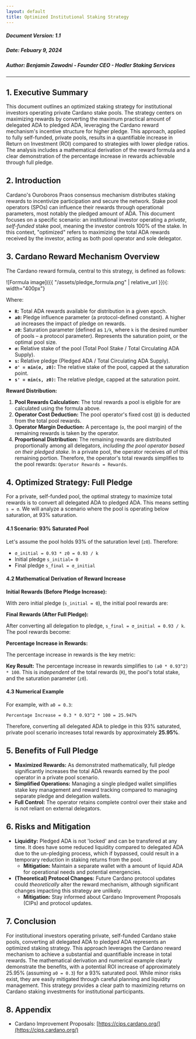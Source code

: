 ```yaml
---
layout: default
title: Optimized Institutional Staking Strategy
---
```


##### **Document Version:** 1.1
##### **Date:** Febuary 9, 2024
##### **Author:** Benjamin Zawodni - Founder CEO - Hodler Staking Services

---

## **1. Executive Summary**

This document outlines an optimized staking strategy for institutional investors operating private Cardano stake pools. The strategy centers on maximizing rewards by converting the maximum practical amount of delegated ADA to pledged ADA, leveraging the Cardano reward mechanism's incentive structure for higher pledge.  This approach, applied to fully self-funded, private pools, results in a quantifiable increase in Return on Investment (ROI) compared to strategies with lower pledge ratios.  The analysis includes a mathematical derivation of the reward formula and a clear demonstration of the percentage increase in rewards achievable through full pledge.

## **2. Introduction**

Cardano's Ouroboros Praos consensus mechanism distributes staking rewards to incentivize participation and secure the network. Stake pool operators (SPOs) can influence their rewards through operational parameters, most notably the pledged amount of ADA. This document focuses on a specific scenario: an institutional investor operating a *private*, *self-funded* stake pool, meaning the investor controls 100% of the stake.  In this context, "optimized" refers to maximizing the total ADA rewards received by the investor, acting as both pool operator and sole delegator.

## **3. Cardano Reward Mechanism Overview**

The Cardano reward formula, central to this strategy, is defined as follows:


![Formula image]({{ "/assets/pledge_formula.png" | relative_url }}){: width="400px"}


Where:

*   **`R`:** Total ADA rewards available for distribution in a given epoch.
*   **`a0`:** Pledge influence parameter (a protocol-defined constant). A higher `a0` increases the impact of pledge on rewards.
*   **`z0`:** Saturation parameter (defined as `1/k`, where `k` is the desired number of pools – a protocol parameter). Represents the saturation point, or the optimal pool size.
*   **`σ`:** Relative stake of the pool (Total Pool Stake / Total Circulating ADA Supply).
*   **`s`:** Relative pledge (Pledged ADA / Total Circulating ADA Supply).
*   **`σ' = min(σ, z0)`:** The relative stake of the pool, capped at the saturation point.
*   **`s' = min(s, z0)`:** The relative pledge, capped at the saturation point.

**Reward Distribution:**

1.  **Pool Rewards Calculation:** The total rewards a pool is eligible for are calculated using the formula above.
2.  **Operator Cost Deduction:** The pool operator's fixed cost (`β`) is deducted from the total pool rewards.
3.  **Operator Margin Deduction:**  A percentage (`α`, the pool margin) of the remaining rewards is taken by the operator.
4.  **Proportional Distribution:** The remaining rewards are distributed proportionally among all delegators, *including the pool operator based on their pledged stake*.  In a private pool, the operator receives *all* of this remaining portion. Therefore, the operator's total rewards simplifies to the pool rewards: `Operator Rewards = Rewards`.

## **4. Optimized Strategy: Full Pledge**

For a private, self-funded pool, the optimal strategy to maximize total rewards is to convert all delegated ADA to pledged ADA. This means setting `s = σ`.  We will analyze a scenario where the pool is operating below saturation, at 93% saturation.

#### **4.1 Scenario: 93% Saturated Pool**

Let's assume the pool holds 93% of the saturation level (`z0`).  Therefore:

*    `σ_initial = 0.93 * z0 = 0.93 / k`
*    Initial pledge `s_initial= 0`
*    Final pledge `s_final = σ_initial`

#### **4.2 Mathematical Derivation of Reward Increase**

**Initial Rewards (Before Pledge Increase):**

With zero initial pledge (`s_initial = 0`), the initial pool rewards are:

**Final Rewards (After Full Pledge):**

After converting all delegation to pledge, `s_final = σ_initial = 0.93 / k`. The pool rewards become:

**Percentage Increase in Rewards:**

The percentage increase in rewards is the key metric:


**Key Result:** The percentage increase in rewards simplifies to `(a0 * 0.93^2) * 100`.  This is *independent* of the total rewards (`R`), the pool's total stake, and the saturation parameter (`z0`).

#### **4.3 Numerical Example**

For example, with `a0 = 0.3`:

`Percentage Increase = 0.3 * 0.93^2 * 100 = 25.947%`

Therefore, converting all delegated ADA to pledge in this 93% saturated, private pool scenario increases total rewards by approximately **25.95%**.

## **5. Benefits of Full Pledge**

*   **Maximized Rewards:** As demonstrated mathematically, full pledge significantly increases the total ADA rewards earned by the pool operator in a private pool scenario.
*   **Simplified Operations:**  Managing a single pledged wallet simplifies stake key management and reward tracking compared to managing separate pledge and delegation wallets.
*   **Full Control:** The operator retains complete control over their stake and is not reliant on external delegators.

## **6. Risks and Mitigation**

*   **Liquidity:** Pledged ADA is not 'locked' and can be transfered at any time. It does have some reduced liquidity compared to delegated ADA due to the un-pledging process, which if bypassed, could result in a temporary reduction in staking returns from the pool.
    *   **Mitigation:** Maintain a separate wallet with a amount of liquid ADA for operational needs and potential emergencies.
*   **(Theoretical) Protocol Changes:** Future Cardano protocol updates could *theoretically* alter the reward mechanism, although significant changes impacting this strategy are unlikely.
    *   **Mitigation:** Stay informed about Cardano Improvement Proposals (CIPs) and protocol updates.

## **7. Conclusion**

For institutional investors operating private, self-funded Cardano stake pools, converting all delegated ADA to pledged ADA represents an optimized staking strategy. This approach leverages the Cardano reward mechanism to achieve a substantial and quantifiable increase in total rewards.  The mathematical derivation and numerical example clearly demonstrate the benefits, with a potential ROI increase of approximately 25.95% (assuming `a0 = 0.3`) for a 93% saturated pool.  While minor risks exist, they are easily mitigated through careful planning and liquidity management. This strategy provides a clear path to maximizing returns on Cardano staking investments for institutional participants.

## **8. Appendix**
* Cardano Improvement Proposals: [https://cips.cardano.org/](https://cips.cardano.org/)